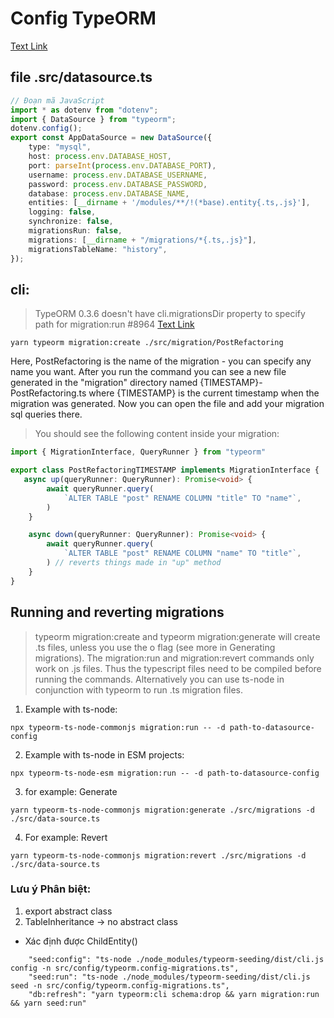 # Config TypeORM

[Text Link](https://typeorm.io/migrations#generating-migrations)

## file .src/datasource.ts

```Typescript
// Đoạn mã JavaScript
import * as dotenv from "dotenv";
import { DataSource } from "typeorm";
dotenv.config();
export const AppDataSource = new DataSource({
    type: "mysql",
    host: process.env.DATABASE_HOST,
    port: parseInt(process.env.DATABASE_PORT),
    username: process.env.DATABASE_USERNAME,
    password: process.env.DATABASE_PASSWORD,
    database: process.env.DATABASE_NAME,
    entities: [__dirname + '/modules/**/!(*base).entity{.ts,.js}'],
    logging: false,
    synchronize: false,
    migrationsRun: false,
    migrations: [__dirname + "/migrations/*{.ts,.js}"],
    migrationsTableName: "history",
});
```

## cli:

> TypeORM 0.3.6 doesn't have cli.migrationsDir property to specify path for migration:run #8964
> [Text Link](https://github.com/typeorm/typeorm/issues/8964)

```shell
yarn typeorm migration:create ./src/migration/PostRefactoring
```

Here, PostRefactoring is the name of the migration - you can specify any name you want. After you run the command you can see a new file generated in the "migration" directory named {TIMESTAMP}-PostRefactoring.ts where {TIMESTAMP} is the current timestamp when the migration was generated. Now you can open the file and add your migration sql queries there.

> You should see the following content inside your migration:

```Typescript
import { MigrationInterface, QueryRunner } from "typeorm"

export class PostRefactoringTIMESTAMP implements MigrationInterface {
   async up(queryRunner: QueryRunner): Promise<void> {
        await queryRunner.query(
            `ALTER TABLE "post" RENAME COLUMN "title" TO "name"`,
        )
    }

    async down(queryRunner: QueryRunner): Promise<void> {
        await queryRunner.query(
            `ALTER TABLE "post" RENAME COLUMN "name" TO "title"`,
        ) // reverts things made in "up" method
    }
}
```

## Running and reverting migrations

> typeorm migration:create and typeorm migration:generate will create .ts files, unless you use the o flag (see more in Generating migrations). The migration:run and migration:revert commands only work on .js files. Thus the typescript files need to be compiled before running the commands. Alternatively you can use ts-node in conjunction with typeorm to run .ts migration files.

1. Example with ts-node:

```shell
npx typeorm-ts-node-commonjs migration:run -- -d path-to-datasource-config
```

2. Example with ts-node in ESM projects:

```shell
npx typeorm-ts-node-esm migration:run -- -d path-to-datasource-config
```

3. for example: Generate

```shell
yarn typeorm-ts-node-commonjs migration:generate ./src/migrations -d ./src/data-source.ts
```

4. For example: Revert

```shell
yarn typeorm-ts-node-commonjs migration:revert ./src/migrations -d ./src/data-source.ts
```

### Lưu ý Phân biệt:

1. export abstract class
2. TableInheritance -> no abstract class

-   Xác định được ChildEntity()

```shell
    "seed:config": "ts-node ./node_modules/typeorm-seeding/dist/cli.js config -n src/config/typeorm.config-migrations.ts",
    "seed:run": "ts-node ./node_modules/typeorm-seeding/dist/cli.js seed -n src/config/typeorm.config-migrations.ts",
    "db:refresh": "yarn typeorm:cli schema:drop && yarn migration:run && yarn seed:run"
```
